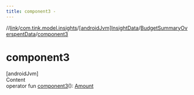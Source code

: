 ```yaml
---
title: component3 -
---
```

//[link](../../../index.md)/[com.tink.model.insights](../../index.md)/[[androidJvm]InsightData](../index.md)/[BudgetSummaryOverspentData](index.md)/[component3](component3.md)



# component3  
[androidJvm]  
Content  
operator fun [component3](component3.md)(): [Amount](../../../com.tink.model.misc/[android-jvm]-amount/index.md)  



